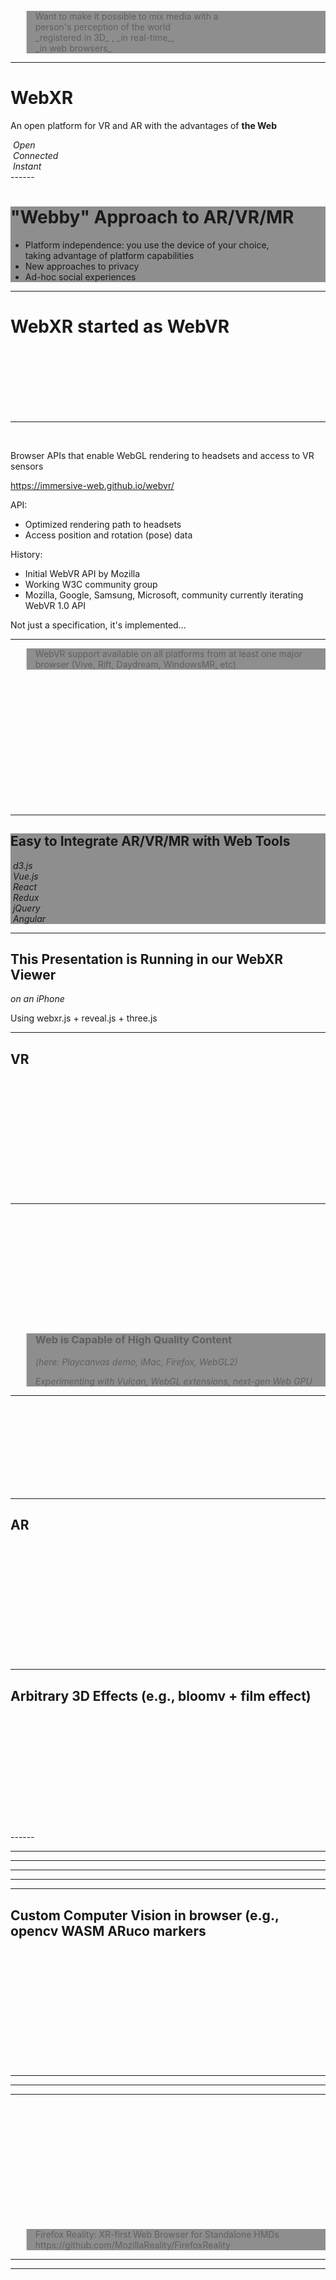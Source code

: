 <!-- .slide: data-background-video="resources/videos/shadow-movie4-406p.m4v" -->

<br>
<br>
<br>
<br>
<br>
<br>
<br>
<br>
<br>
<br>
<br>
<blockquote style="background: rgba(32, 32, 32, 0.5);">
    Want to make it possible to mix media with a <br>
    person's perception of the world<br>
    <span class="green">_registered in 3D_</span>
    <span class="green">, _in real-time_</span>,<br>
    <span>_in web browsers_</span>
</blockquote>


------
<!-- .slide: data-background="resources/textures/background-radial.jpeg" -->

# WebXR 

An open platform for VR and AR with the advantages of **the Web**

<div class="captioned-image-row">
  <div>
    <img class="plain" data-src="media/img/web-is-open.png">
    <i>Open</i>
  </div>
  <div>
    <img class="plain" data-src="media/img/web-is-connected.png">
    <i>Connected</i>
  </div>
  <div>
    <img class="plain" data-src="media/img/web-is-instant.png">
    <i>Instant</i>
  </div>
</div>
------

<!-- .slide: data-background="resources/textures/home-HoloLens-crop.jpg" -->

<div style="background: rgba(32, 32, 32, 0.5);">

<h1>"Webby" Approach to AR/VR/MR</h1>

<ul>
<li> Platform independence: you use the device of your choice,<br>taking advantage of platform capabilities</li>
<li> New approaches to privacy</li>
<li> Ad-hoc social experiences</li>
</ul>
</div>

------
<!-- .slide: data-background="resources/textures/background-radial.jpeg" -->

# WebXR started as WebVR

<div class="image-row">
  <div><img class="plain" data-src="media/img/google-cardboard.png"></div>
  <div><img class="plain" data-src="media/img/google-daydream.png"></div>
  <div><img class="plain" data-src="media/img/samsung-gearvr.png"></div>
</div>

<div class="image-row">
  <div><img class="plain" data-src="media/img/oculus-rift.png"></div>
  <div><img class="plain" data-src="media/img/playstation-vr.png"></div>
  <div><img class="plain" data-src="media/img/htc-vive.png"></div>
</div>


------

<!-- .slide: data-background="resources/textures/background-radial.jpeg" -->

<img class="plain" class="stretch" data-src="media/img/webvr.png">

Browser APIs that enable WebGL rendering to headsets and access to VR
sensors

https://immersive-web.github.io/webvr/

<!-- NOTES -->
API:
- Optimized rendering path to headsets
- Access position and rotation (pose) data

History:
- Initial WebVR API by Mozilla
- Working W3C community group
- Mozilla, Google, Samsung, Microsoft, community currently iterating WebVR 1.0 API

Not just a specification, it's implemented...


------
<!-- .slide: data-background="resources/textures/caniuse.png" data-background-size="contain" data-background-repeat="no-repeat" -->
<blockquote style="background: rgba(32, 32, 32, 0.5);">
WebVR support available on all platforms from at least one major browser (Vive, Rift, Daydream, WindowsMR, etc)
</blockquote>

<br>
<br>
<br>
<br>
<br>
<br>

<br>
<br>
<br>
<br>
<br>
<br>

------

<!-- .slide: data-background="media/img/aframe.jpg"  data-state="xrReloadMap xrClearPlaced" -->
<div style="background: rgba(32, 32, 32, 0.5);">
    <h2>Easy to Integrate AR/VR/MR
     with Web Tools</h1>

  <div class="captioned-image-row">
    <div>
      <img class="plain" data-src="media/img/d3.png">
      <i>d3.js</i>
    </div>
    <div>
      <img class="plain" data-src="media/img/vue.png">
      <i>Vue.js</i>
    </div>
    <div>
      <img class="plain" data-src="media/img/react.png">
      <i>React</i>
    </div>
    <div>
      <img class="plain" data-src="media/img/redux.png">
      <i>Redux</i>
    </div>
    <div>
      <img class="plain" data-src="media/img/jquery.png">
      <i>jQuery</i>
    </div>
    <div>
      <img class="plain" data-src="media/img/angular.png">
      <i>Angular</i>
    </div>
  </div>
</div>

<!-- .slide: data-background="media/img/scene-collage.jpg" -->

------
<!-- .slide: data-state="xrslide vrslide" -->

## This Presentation is Running in our WebXR Viewer</h2>
<p><em>on an iPhone</em></p>
<p>Using webxr.js + reveal.js + three.js</p>


------
<!-- .slide: data-state="xrslide vrslide boombox" style="text-align: left; top: 0px;" -->

<h2>VR</h2>
<br>
<br>
<br>
<br>
<br>
<br>
<br>
<br>
<br>
<br>
<br>


------
<!-- .slide: data-background-video="resources/videos/playcanvas-scene-720p.mp4" -->
<br>
<br>
<br>
<br>
<br>
<br>
<br>
<br>
<br>
<br>
<blockquote style="background: rgba(32, 32, 32, 0.5);">
<h3>Web is Capable of High Quality Content</h3>
<em>(here: Playcanvas demo, iMac, Firefox, WebGL2)</em>
<p><em>Experimenting with Vulcan, WebGL extensions, next-gen Web GPU</em></p> 
</blockquote>

------

<!-- .slide: data-background="resources/textures/background-radial.jpeg" -->

<div class="image-row">
  <div><img class="plain" data-src="resources/textures/ardisplay-hololens-circ.png"></div>
  <div><img class="plain" data-src="resources/textures/ardisplay-daqri-circ.png"></div>
  <div><img class="plain" data-src="resources/textures/ardisplay-odg-circ.png"></div>
  <div><img class="plain" data-src="resources/textures/ardisplay-meta-circ.png"></div>
</div>
<div class="image-row">
  <div><img class="plain" data-src="resources/textures/ardisplay-vuzix-circ.png"></div>
  <div><img class="plain" data-src="resources/textures/lenovo-phab2-lowes-circ.png"></div>
  <div><img class="plain" data-src="resources/textures/iphone7plus-circ.png"></div>
  <div><img class="plain" data-src="resources/textures/ardisplay-magic-leap-goggles-circ.png"></div>

<!-- NOTES -->

------

<!-- .slide: data-state="xrslide arslide boombox" style="text-align: left;" -->

<h2>AR</h2>
<br>
<br>
<br>
<br>
<br>
<br>
<br>
<br>
<br>
<br>
<br>

------
<!-- .slide: data-state="xrslide arslide 3deffects boombox" style="text-align: left;" -->

<h2>Arbitrary 3D Effects (e.g., bloomv + film effect)</h2>
<br>
<br>
<br>
<br>
<br>
<br>
<br>
<br>
<br>
<br>
<br>
------
<!-- .slide: data-background="resources/textures/webxr-landscape-1.png" data-background-size="contain" data-background-color="white" data-background-repeat="no-repeat" -->

------
<!-- .slide: data-background-video="resources/videos/native-sensing-xr.m4v" -->
------

<!-- .slide: data-background="resources/textures/webxr-landscape-2.png" data-background-size="contain" data-background-color="white"  data-background-repeat="no-repeat" -->
------

<!-- .slide: data-background="resources/textures/webxr-landscape-3.png" data-background-size="contain" data-background-color="white"  data-background-repeat="no-repeat" -->

------

<!-- .slide: data-background="resources/textures/webxr-landscape-4.png" data-background-size="contain" data-background-color="white"  data-background-repeat="no-repeat" -->


------
<!-- .slide: data-state="xrslide arslide 3deffects computerVision" style="text-align: left;" -->

<h2>Custom Computer Vision in browser (e.g., opencv WASM ARuco markers</h2>
<br>
<br>
<br>
<br>
<br>
<br>
<br>
<br>
<br>
<br>
<br>

------

<!-- .slide: data-background="resources/textures/webxr-landscape-5.png" data-background-size="contain" data-background-color="white"  data-background-repeat="no-repeat" -->

------

<!-- .slide: data-background="resources/textures/hubs-Design-Overview.png" -->

------
<!-- .slide: data-background-video="resources/videos/FirefoxRealityPreview.mp4" data-background-size="contain" data-background-repeat="no-repeat" -->

<br>
<br>
<br>
<br>
<br>
<br>
<br>
<br>
<br>
<br>
<br>
<blockquote style="background: rgba(32, 32, 32, 0.5);">
    Firefox Reality: XR-first Web Browser for Standalone HMDs<br>
    https://github.com/MozillaReality/FirefoxReality
</blockquote>


------

<!-- .slide: data-background="resources/textures/webxr-landscape-6.png" data-background-size="contain" data-background-color="white"  data-background-repeat="no-repeat" -->

------

<!-- .slide: data-background="resources/textures/Hubs-3-3.gif" -->

<br>
<br>
<br>
<br>
<br>
<br>
<br>
<br>
<br>
<br>
<blockquote style="background: rgba(32, 32, 32, 0.5);">
    hubs.mozilla.com, a pure web-based social XR experiment
</blockquote>

------
<!-- .slide: data-background-video="resources/videos/ar-vr-social-gods-eye.mp4" data-background-size="contain" data-background-repeat="no-repeat" -->

------

<!-- .slide: data-background="resources/textures/webxr-landscape-7.png" data-background-size="contain" data-background-color="white"  data-background-repeat="no-repeat" -->
------

<!-- .slide: data-background="resources/textures/Trevor-Display_Modes_and_Control_Types.png" data-background-size="contain" data-background-color="white"  data-background-repeat="no-repeat" -->

<br>
<br>
<br>
<br>
<br>
<br>
<br>
<br>
<br>
<br>
<blockquote style="background: rgba(32, 32, 32, 0.5);">
https://trevor.smith.name/publish/exformation/10080/
</blockquote>


------

<!-- .slide: data-background="resources/textures/background-radial.jpeg" -->

<img src="resources/textures/trevor-tweets-xr-probs-1.png" width="600">
<img src="resources/textures/trevor-tweets-xr-probs-2.png" width="600">

<em><a href="https://twitter.com/TrevorFSmith/status/1000805428773634049">https://twitter.com/TrevorFSmith/status/1000805428773634049</a></em>

------

<!-- .slide: data-background="resources/textures/mozilla-store-xr.gif" -->

<br>
<br>
<br>
<br>
<br>
<blockquote style="background: rgba(32, 32, 32, 0.5);">
    <h3>Building Responsive XR Apps Will be a Major Challenge for Web-based AR/VR</h3>
</blockquote>



------
<!-- .slide: data-background-video="resources/videos/servo-page-3d.mp4" -->
<br>
<br>
<br>
<br>
<br>
<br>
<br>
<br>
<br>
<br>
<blockquote style="background: rgba(32, 32, 32, 0.5);">
<h3>More Experimentation needed for other XR capabilities</h3>
<em>2D DOM content in 3D, mixed 2D/3D apps</em>
<p><em>multiple web apps at once, new DOM elements, ...</em></p>
</blockquote>

